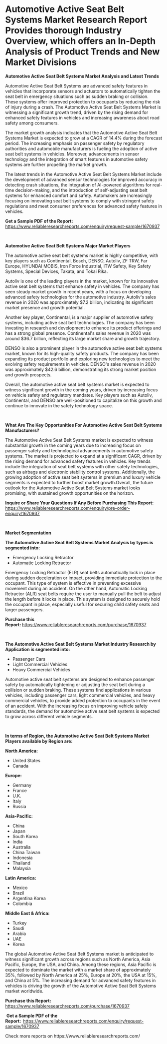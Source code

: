 <p><h1>Automotive Active Seat Belt Systems Market Research Report Provides thorough Industry Overview, which offers an In-Depth Analysis of Product Trends and New Market Divisions</h1></p><p><strong>Automotive Active Seat Belt Systems Market Analysis and Latest Trends</strong></p>
<p><p>Automotive Active Seat Belt Systems are advanced safety features in vehicles that incorporate sensors and actuators to automatically tighten the seat belt in emergency situations such as sudden braking or collision. These systems offer improved protection to occupants by reducing the risk of injury during a crash. The Automotive Active Seat Belt Systems Market is witnessing a significant growth trend, driven by the rising demand for enhanced safety features in vehicles and increasing awareness about road safety among consumers. </p><p>The market growth analysis indicates that the Automotive Active Seat Belt Systems Market is expected to grow at a CAGR of 14.4% during the forecast period. The increasing emphasis on passenger safety by regulatory authorities and automobile manufacturers is fueling the adoption of active seat belt systems in vehicles. Moreover, advancements in sensor technology and the integration of smart features in automotive safety systems are further propelling the market growth. </p><p>The latest trends in the Automotive Active Seat Belt Systems Market include the development of advanced sensor technologies for improved accuracy in detecting crash situations, the integration of AI-powered algorithms for real-time decision-making, and the introduction of self-adjusting seat belt systems for enhanced comfort and safety. Automakers are increasingly focusing on innovating seat belt systems to comply with stringent safety regulations and meet consumer preferences for advanced safety features in vehicles.</p></p>
<p><strong>Get a Sample PDF of the Report:&nbsp;</strong> <a href="https://www.reliableresearchreports.com/enquiry/request-sample/1670937">https://www.reliableresearchreports.com/enquiry/request-sample/1670937</a></p>
<p>&nbsp;</p>
<p><strong>Automotive Active Seat Belt Systems Major Market Players</strong></p>
<p><p>The automotive active seat belt systems market is highly competitive, with key players such as Continental, Bosch, DENSO, Autoliv, ZF TRW, Far Europe, HYUNDAI MOBIS, Iron Force Industrial, ITW Safety, Key Safety Systems, Special Devices, Takata, and Tokai Rika. </p><p>Autoliv is one of the leading players in the market, known for its innovative active seat belt systems that enhance safety in vehicles. The company has seen steady market growth in recent years, with a focus on developing advanced safety technologies for the automotive industry. Autoliv's sales revenue in 2020 was approximately $7.2 billion, indicating its significant market presence and growth potential.</p><p>Another key player, Continental, is a major supplier of automotive safety systems, including active seat belt technologies. The company has been investing in research and development to enhance its product offerings and has a strong global presence. Continental's sales revenue in 2020 was around $36.7 billion, reflecting its large market share and growth trajectory.</p><p>DENSO is also a prominent player in the automotive active seat belt systems market, known for its high-quality safety products. The company has been expanding its product portfolio and exploring new technologies to meet the evolving safety requirements in vehicles. DENSO's sales revenue in 2020 was approximately $42.6 billion, demonstrating its strong market position and growth prospects.</p><p>Overall, the automotive active seat belt systems market is expected to witness significant growth in the coming years, driven by increasing focus on vehicle safety and regulatory mandates. Key players such as Autoliv, Continental, and DENSO are well-positioned to capitalize on this growth and continue to innovate in the safety technology space.</p></p>
<p>&nbsp;</p>
<p><strong>What Are The Key Opportunities For Automotive Active Seat Belt Systems Manufacturers?</strong></p>
<p><p>The Automotive Active Seat Belt Systems market is expected to witness substantial growth in the coming years due to increasing focus on passenger safety and technological advancements in automotive safety systems. The market is projected to expand at a significant CAGR, driven by the rising demand for advanced safety features in vehicles. Key trends include the integration of seat belt systems with other safety technologies, such as airbags and electronic stability control systems. Additionally, the growing adoption of active seat belt systems in premium and luxury vehicle segments is expected to further boost market growth.Overall, the future outlook for the Automotive Active Seat Belt Systems market looks promising, with sustained growth opportunities on the horizon.</p></p>
<p><strong>Inquire or Share Your Questions If Any Before Purchasing This Report:</strong> <a href="https://www.reliableresearchreports.com/enquiry/pre-order-enquiry/1670937">https://www.reliableresearchreports.com/enquiry/pre-order-enquiry/1670937</a></p>
<p>&nbsp;</p>
<p><strong>Market Segmentation</strong></p>
<p><strong>The Automotive Active Seat Belt Systems Market Analysis by types is segmented into:</strong></p>
<p><ul><li>Emergency Locking Retractor</li><li>Automatic Locking Retractor</li></ul></p>
<p><p>Emergency Locking Retractor (ELR) seat belts automatically lock in place during sudden deceleration or impact, providing immediate protection to the occupant. This type of system is effective in preventing excessive movement during an accident. On the other hand, Automatic Locking Retractor (ALR) seat belts require the user to manually pull the belt to adjust the length before it locks in place. This system is designed to securely hold the occupant in place, especially useful for securing child safety seats and larger passengers.</p></p>
<p><strong>Purchase this Report:&nbsp;</strong><a href="https://www.reliableresearchreports.com/purchase/1670937">https://www.reliableresearchreports.com/purchase/1670937</a></p>
<p>&nbsp;</p>
<p><strong>The Automotive Active Seat Belt Systems Market Industry Research by Application is segmented into:</strong></p>
<p><ul><li>Passenger Cars</li><li>Light Commercial Vehicles</li><li>Heavy Commercial Vehicles</li></ul></p>
<p><p>Automotive active seat belt systems are designed to enhance passenger safety by automatically tightening or adjusting the seat belt during a collision or sudden braking. These systems find applications in various vehicles, including passenger cars, light commercial vehicles, and heavy commercial vehicles, to provide added protection to occupants in the event of an accident. With the increasing focus on improving vehicle safety standards, the demand for automotive active seat belt systems is expected to grow across different vehicle segments.</p></p>
<p>&nbsp;</p>
<p><strong>In terms of Region, the Automotive Active Seat Belt Systems Market Players available by Region are:</strong></p>
<p>
    <p> <strong> North America: </strong>
        <ul>
            <li>United States</li>
            <li>Canada</li>
        </ul>
        </p> 
    <p> <strong> Europe: </strong>
        <ul>
            <li>Germany</li>
            <li>France</li>
            <li>U.K.</li>
            <li>Italy</li>
            <li>Russia</li>
        </ul>
        </p> 
    <p> <strong> Asia-Pacific: </strong>
        <ul>
            <li>China</li>
            <li>Japan</li>
            <li>South Korea</li>
            <li>India</li>
            <li>Australia</li>
            <li>China Taiwan</li>
            <li>Indonesia</li>
            <li>Thailand</li>
            <li>Malaysia</li>
        </ul>
        </p> 
    <p> <strong> Latin America: </strong>
        <ul>
            <li>Mexico</li>
            <li>Brazil</li>
            <li>Argentina Korea</li>
            <li>Colombia</li>
        </ul>
        </p> 
    <p> <strong> Middle East & Africa: </strong>
        <ul>
            <li>Turkey</li>
            <li>Saudi</li>
            <li>Arabia</li>
            <li>UAE</li>
            <li>Korea</li>
        </ul>
    </p>
    </p>
<p><p>The global Automotive Active Seat Belt Systems market is anticipated to witness significant growth across regions such as North America, Asia Pacific, Europe, the USA, and China. Among these regions, Asia Pacific is expected to dominate the market with a market share of approximately 35%, followed by North America at 25%, Europe at 20%, the USA at 15%, and China at 5%. The increasing demand for advanced safety features in vehicles is driving the growth of the Automotive Active Seat Belt Systems market worldwide.</p></p>
<p><strong>Purchase this Report: </strong><a href="https://www.reliableresearchreports.com/purchase/1670937">https://www.reliableresearchreports.com/purchase/1670937</a></p>
<p>&nbsp;<strong>Get a Sample PDF of the Report:&nbsp;&nbsp;</strong><a href="https://www.reliableresearchreports.com/enquiry/request-sample/1670937">https://www.reliableresearchreports.com/enquiry/request-sample/1670937</a></p>
<p><strong></strong></p>
<p>Check more reports on https://www.reliableresearchreports.com/</p>